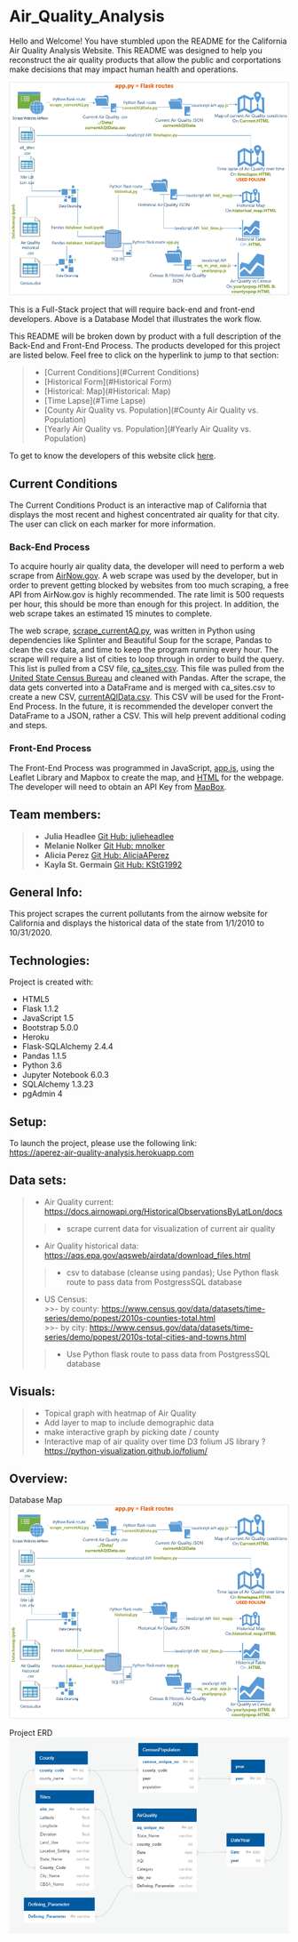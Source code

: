 # Air_Quality_Analysis
Hello and Welcome! You have stumbled upon the README for the California Air Quality Analysis Website. This README was designed to help you reconstruct the air quality products that allow the public and corportations make decisions that may impact human health and operations.

![Database Model](static/images/Database_Model.png)

This is a Full-Stack project that will require back-end and front-end developers. Above is a Database Model that illustrates the work flow.

This README will be broken down by product with a full description of the Back-End and Front-End Process. The products developed for this project are listed below. Feel free to click on the hyperlink to jump to that section:
>- [Current Conditions](#Current Conditions)
>- [Historical Form](#Historical Form)
>- [Historical: Map](#Historical: Map)
>- [Time Lapse](#Time Lapse)
>- [County Air Quality vs. Population](#County Air Quality vs. Population)
>- [Yearly Air Quality vs. Population](#Yearly Air Quality vs. Population)

To get to know the developers of this website click [here](#Developers).

## **Current Conditions**
The Current Conditions Product is an interactive map of California that displays the most recent and highest concentrated air quality for that city. The user can click on each marker for more information.

### Back-End Process
To acquire hourly air quality data, the developer will need to perform a web scrape from [AirNow.gov](https://www.airnow.gov/). A web scrape was used by the developer, but in order to prevent getting blocked by websites from too much scraping, a free API from AirNow.gov is highly recommended. The rate limit is 500 requests per hour, this should be more than enough for this project. In addition, the web scrape takes an estimated 15 minutes to complete. 

The web scrape, [scrape_currentAQ.py](static/py/scrape_currentAQ.py), was written in Python using dependencies like Splinter and Beautiful Soup for the scrape, Pandas to clean the csv data, and time to keep the program running every hour. The scrape will require a list of cities to loop through in order to build the query. This list is pulled from a CSV file, [ca_sites.csv](static/Data/ca_sites.csv). This file was pulled from the [United State Census Bureau](https://www.census.gov/data/datasets/time-series/demo/popest/2010s-total-cities-and-towns.html#ds) and cleaned with Pandas. After the scrape, the data gets converted into a DataFrame and is merged with ca_sites.csv to create a new CSV, [currentAQIData.csv](static/Data/currentAQIData.csv). This CSV will be used for the Front-End Process. In the future, it is recommended the developer convert the DataFrame to a JSON, rather a CSV. This will help prevent additional coding and steps. 

### Front-End Process
The Front-End Process was programmed in JavaScript, [app.js](static/js/app.js), using the Leaflet Library and Mapbox to create the map, and [HTML](templates/current.html) for the webpage. The developer will need to obtain an API Key from [MapBox](https://docs.mapbox.com/api/overview/).



 


## **Team members:**
>- **Julia Headlee**  [Git Hub: julieheadlee](https://github.com/julieheadlee)
>- **Melanie Nolker** [Git Hub: mnolker](https://github.com/mnolker)
>- **Alicia Perez** [Git Hub: AliciaAPerez](https://github.com/AliciaAPerez)
>- **Kayla St. Germain** [Git Hub: KStG1992](https://github.com/KStG1992)

## **General Info:**
This project scrapes the current pollutants from the airnow website for California and displays the historical data of the state from 1/1/2010 to 10/31/2020.

## **Technologies:**
Project is created with:  
* HTML5
* Flask 1.1.2
* JavaScript 1.5
* Bootstrap 5.0.0
* Heroku 
* Flask-SQLAlchemy 2.4.4
* Pandas 1.1.5
* Python 3.6
* Jupyter Notebook 6.0.3
* SQLAlchemy 1.3.23
* pgAdmin 4

## **Setup:**
To launch the project, please use the following link:  
https://aperez-air-quality-analysis.herokuapp.com


## **Data sets:**
>- Air Quality current: https://docs.airnowapi.org/HistoricalObservationsByLatLon/docs
>>- scrape current data for visualization of current air quality
>- Air Quality historical data: https://aqs.epa.gov/aqsweb/airdata/download_files.html
>>- csv to database (cleanse using pandas); Use Python flask route to pass data from PostgressSQL database
>- US Census:  
    >>- by county: https://www.census.gov/data/datasets/time-series/demo/popest/2010s-counties-total.html   
    >>- by city: https://www.census.gov/data/datasets/time-series/demo/popest/2010s-total-cities-and-towns.html  
>>- Use Python flask route to pass data from PostgressSQL database

## **Visuals:**
>- Topical graph with heatmap of Air Quality
>- Add layer to map to include demographic data
>- make interactive graph by picking date / county
>- Interactive map of air quality over time D3 folium JS library ? https://python-visualization.github.io/folium/

## **Overview:**
Database Map
![image](static/Images/Database_Model.png)  

Project ERD
![image](static/Images/Project_ERD.png)  

